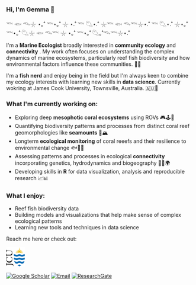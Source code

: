 
### Hi, I'm Gemma 👋

𓆝 𓆟 𓆞𓇼 ⋆｡˚ 𓆝⋆｡˚ 𓇼 ⋆.˚ 𓆝 𓆡⋆.˚ 𓇼𓆝 𓆟 𓆞𓆝𓇼⋆.˚ 𓆝 𓆡⋆.˚ 𓇼⋆｡˚ 𓆝⋆｡˚ 𓆡𓇼 𓆟 𓆞𓆝 𓇼 ⋆｡˚ 𓆝⋆｡˚ 𓆡｡˚𓆞𓆝𓇼⋆.˚ 

I'm a **Marine Ecologist** broadly interested in **community ecology** and **connectivity** . My work often focuses on understanding the complex dynamics of marine ecosystems, particularly reef fish biodiversity and how environmental factors influence these communities. 🌊🐠

I'm a **fish nerd** and enjoy being in the field but I'm always keen to combine my ecology interests with learning new skills in **data science**. 
Currently wokring at James Cook University, Townsville, Australia. 🇦🇺🦘

### What I'm currently working on:
- Exploring deep **mesophotic coral ecosystems** using ROVs 🎮🕹️🐠
- Quantifying biodiversity patterns and processes from distinct coral reef geomorphologies like **seamounts** 🌊🏔️
- Longterm **ecological monitoring** of coral reeefs and their resilience to environmental change 🐟🐠🐡
- Assessing patterns and processes in ecological **connectivity** incorporating genetics, hydrodynamics and biogeography 🧬🌊🌍
- Developing skills in **R** for data visualization, analysis and reproducible research 📈📊

### What I enjoy:
- Reef fish biodiversity data
- Building models and visualizations that help make sense of complex ecological patterns
- Learning new tools and techniques in data science

Reach me here or check out:

<a href="https://portfolio.jcu.edu.au/researchers/gemma.galbraith/">
    <img src="https://github.com/gfgalbraith/gfgalbraith/blob/main/James-Cook-University-1.webp" alt="JCU Profile" width="50" />
</a>

[![Google Scholar](https://img.shields.io/badge/Google%20Scholar-4285F4?style=flat&logo=google-scholar&logoColor=white)]([https://scholar.google.com](https://scholar.google.com.au/citations?user=ifxcchsAAAAJ&hl=en))  
[![Email](https://img.shields.io/badge/Email-%23D14836.svg?style=flat&logo=Gmail&logoColor=white)](gfgalbraith@gmail.com)
[![ResearchGate](https://img.shields.io/badge/ResearchGate-00CCBB?style=flat&logo=researchgate&logoColor=white)](https://www.researchgate.net/profile/Gemma-Galbraith)


<!--
**gfgalbraith/gfgalbraith** is a ✨ _special_ ✨ repository because its `README.md` (this file) appears on your GitHub profile.

Here are some ideas to get you started:

- 🔭 I’m currently working on ...
- 🌱 I’m currently learning ...
- 👯 I’m looking to collaborate on ...
- 🤔 I’m looking for help with ...
- 💬 Ask me about ...
- 📫 How to reach me: ...
- 😄 Pronouns: ...
- ⚡ Fun fact: ...
-->
